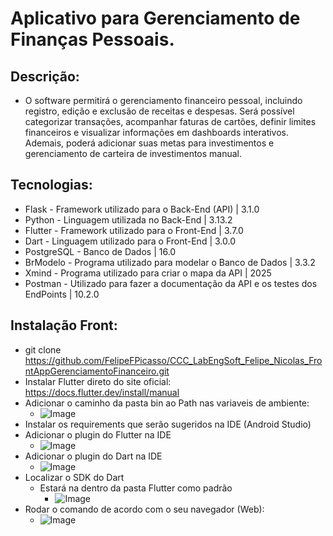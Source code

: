 # Aplicativo para Gerenciamento de Finanças Pessoais.


## Descrição: 
- O software permitirá o gerenciamento financeiro pessoal, incluindo registro, edição e exclusão de receitas e despesas. Será possível categorizar transações, acompanhar faturas de cartões, definir limites financeiros e visualizar informações em dashboards interativos. Ademais, poderá adicionar suas metas para investimentos e gerenciamento de carteira de investimentos manual.

## Tecnologias:
- Flask - Framework utilizado para o Back-End (API) | 3.1.0
- Python - Linguagem utilizada no Back-End | 3.13.2
- Flutter - Framework utilizado para o Front-End | 3.7.0
- Dart - Linguagem utilizado para o Front-End | 3.0.0
- PostgreSQL - Banco de Dados | 16.0 
- BrModelo - Programa utilizado para modelar o Banco de Dados | 3.3.2
- Xmind - Programa utilizado para criar o mapa da API | 2025
- Postman -  Utilizado para fazer a documentação da API e os testes dos EndPoints | 10.2.0


## Instalação Front:

- git clone https://github.com/FelipeFPicasso/CCC_LabEngSoft_Felipe_Nicolas_FrontAppGerenciamentoFinanceiro.git
- Instalar Flutter direto do site oficial: https://docs.flutter.dev/install/manual
- Adicionar o caminho da pasta bin ao Path nas variaveis de ambiente:
    - ![Image](https://github.com/user-attachments/assets/9929f20e-5b17-44b2-ad86-670e8a9dcf0d)
- Instalar os requirements que serão sugeridos na IDE (Android Studio)
- Adicionar o plugin do Flutter na IDE
    - ![Image](https://github.com/user-attachments/assets/8e938742-9f33-478e-9b3e-8d18fabdefd0)
- Adicionar o plugin do Dart na IDE
    - ![Image](https://github.com/user-attachments/assets/6f634e39-7192-49ff-85cd-e4a2e214074d)
- Localizar o SDK do Dart
    - Estará na dentro da pasta Flutter como padrão
        - ![Image](https://github.com/user-attachments/assets/4982a525-6ead-4e37-b297-08e6cd8644b4)
- Rodar o comando de acordo com o seu navegador (Web):
    - ![Image](https://github.com/user-attachments/assets/ae485b38-3603-4072-9ad6-11e27e0f85d8)




